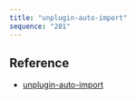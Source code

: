 ```yaml
---
title: "unplugin-auto-import"
sequence: "201"
---
```


## Reference

- [unplugin-auto-import](https://www.npmjs.com/package/unplugin-auto-import)
